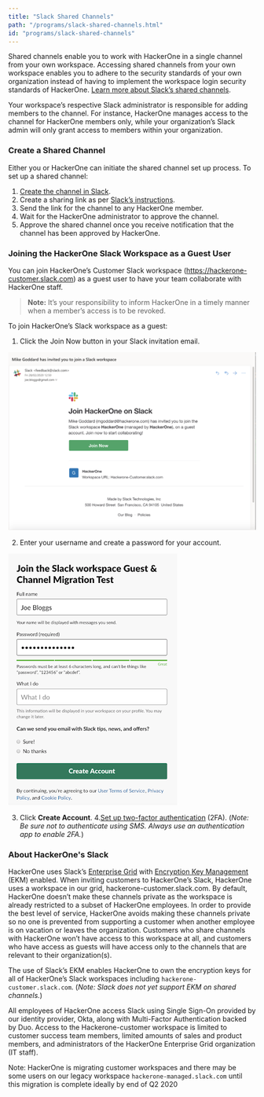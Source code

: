 ```yaml
---
title: "Slack Shared Channels"
path: "/programs/slack-shared-channels.html"
id: "programs/slack-shared-channels"
---
```


Shared channels enable you to work with HackerOne in a single channel from your own workspace. Accessing shared channels from your own workspace enables you to adhere to the security standards of your own organization instead of having to implement the workspace login security standards of HackerOne. [Learn more about Slack’s shared channels](https://slack.com/intl/en-gb/help/articles/115004151203-A-guide-to-shared-channels).

Your workspace’s respective Slack administrator is responsible for adding members to the channel. For instance, HackerOne manages access to the channel for HackerOne members only, while your organization’s Slack admin will only grant access to members within your organization.

### Create a Shared Channel
Either you or HackerOne can initiate the shared channel set up process. To set up a shared channel:

1. [Create the channel in Slack](https://slack.com/intl/en-gb/help/articles/360035092414-Create-shared-channels-Create-shared-channels#create-a-new-channel-1).
2. Create a sharing link as per [Slack’s instructions](https://slack.com/help/articles/360035092414-Create-shared-channels-Create-shared-channels#share-an-existing-channel-1).
3. Send the link for the channel to any HackerOne member.
4. Wait for the HackerOne administrator to approve the channel.
5. Approve the shared channel once you receive notification that the channel has been approved by HackerOne.

### Joining the HackerOne Slack Workspace as a Guest User
You can join HackerOne’s Customer Slack workspace (https://hackerone-customer.slack.com) as a guest user to have your team collaborate with HackerOne staff.

> **Note:** It’s your responsibility to inform HackerOne in a timely manner when a member’s access is to be revoked.

To join HackerOne’s Slack workspace as a guest:
1. Click the Join Now button in your Slack invitation email.

![Join HackerOne on Slack screen](./images/slack-shared-channels-1.png)

2. Enter your username and create a password for your account.

![Enter username and password screen](./images/slack-shared-channels-2.png)

3. Click **Create Account**.
4.[Set up two-factor authentication](https://slack.com/intl/en-gb/help/articles/204509068-Set-up-two-factor-authentication) (2FA). (*Note: Be sure not to authenticate using SMS. Always use an authentication app to enable 2FA.*)

### About HackerOne's Slack
HackerOne uses Slack’s [Enterprise Grid](https://slack.com/help/articles/360004150931-What-is-Slack-Enterprise-Grid) with [Encryption Key Management](https://slack.com/enterprise-key-management?cvosrc=helpcenter.helpcenter.helpcenter_ekm_help_center&cvo_creative=&utm_medium=helpcenter&utm_source=helpcenter&utm_campaign=_helpcenter_helpcenter____ob-_cr-_ym-) (EKM) enabled. When inviting customers to HackerOne’s Slack, HackerOne uses a workspace in our grid, hackerone-customer.slack.com. By default, HackerOne doesn’t make these channels private as the workspace is already restricted to a subset of HackerOne employees. In order to provide the best level of service, HackerOne avoids making these channels private so no one is prevented from supporting a customer when another employee is on vacation or leaves the organization. Customers who share channels with HackerOne won’t have access to this workspace at all, and customers who have access as guests will have access only to the channels that are relevant to their organization(s). 

The use of Slack’s EKM enables HackerOne to own the encryption keys for all of HackerOne’s Slack workspaces including `hackerone-customer.slack.com`. (*Note: Slack does not yet support EKM on shared channels.*)

All employees of HackerOne access Slack using Single Sign-On provided by our identity provider, Okta, along with Multi-Factor Authentication backed by Duo. Access to the Hackerone-customer workspace is limited to customer success team members, limited amounts of sales and product members, and administrators of the HackerOne Enterprise Grid organization (IT staff).

Note: HackerOne is migrating customer workspaces and there may be some users on our legacy workspace `hackerone-managed.slack.com` until this migration is complete ideally by end of Q2 2020
